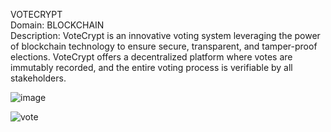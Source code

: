 VOTECRYPT
<br>
Domain: BLOCKCHAIN
<br>
Description: VoteCrypt is an innovative voting system leveraging the power of blockchain technology to ensure secure, transparent, and tamper-proof elections. VoteCrypt offers a decentralized platform where votes are immutably recorded, and the entire voting process is verifiable by all stakeholders.

![image](https://github.com/user-attachments/assets/fd254aae-abcb-423e-b168-51023d05fb12)


![vote](https://github.com/user-attachments/assets/24691283-34bd-49bd-bf2b-c21821316dab)
